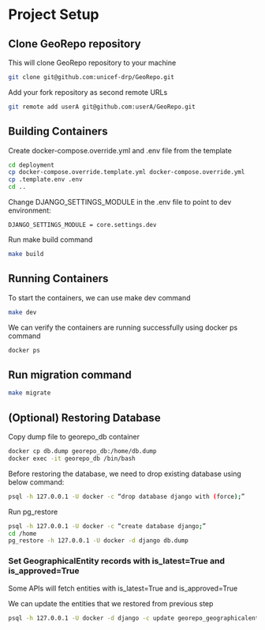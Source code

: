 # Project Setup

## Clone GeoRepo repository

This will clone GeoRepo repository to your machine

```bash
git clone git@github.com:unicef-drp/GeoRepo.git
```

Add your fork repository as second remote URLs

```bash
git remote add userA git@github.com:userA/GeoRepo.git
```

## Building Containers

Create docker-compose.override.yml and .env file from the template

```bash
cd deployment
cp docker-compose.override.template.yml docker-compose.override.yml
cp .template.env .env
cd ..
```

Change DJANGO_SETTINGS_MODULE in the .env file to point to dev environment:

```text
DJANGO_SETTINGS_MODULE = core.settings.dev
```

Run make build command

```bash
make build
```

## Running Containers

To start the containers, we can use make dev command

```bash
make dev
```

We can verify the containers are running successfully using docker ps command

```bash
docker ps
```

## Run migration command

```bash
make migrate
```

## (Optional) Restoring Database

Copy dump file to georepo_db container

```bash
docker cp db.dump georepo_db:/home/db.dump
docker exec -it georepo_db /bin/bash
```

Before restoring the database, we need to drop existing database using below command:

```bash
psql -h 127.0.0.1 -U docker -c “drop database django with (force);”
```

Run pg_restore

```bash
psql -h 127.0.0.1 -U docker -c “create database django;”
cd /home
pg_restore -h 127.0.0.1 -U docker -d django db.dump
```

### Set GeographicalEntity records with is_latest=True and is_approved=True

Some APIs will fetch entities with is_latest=True and is_approved=True

We can update the entities that we restored from previous step

```bash
psql -h 127.0.0.1 -U docker -d django -c update georepo_geographicalentity  set is_latest = true, is_approved = true;”
```
